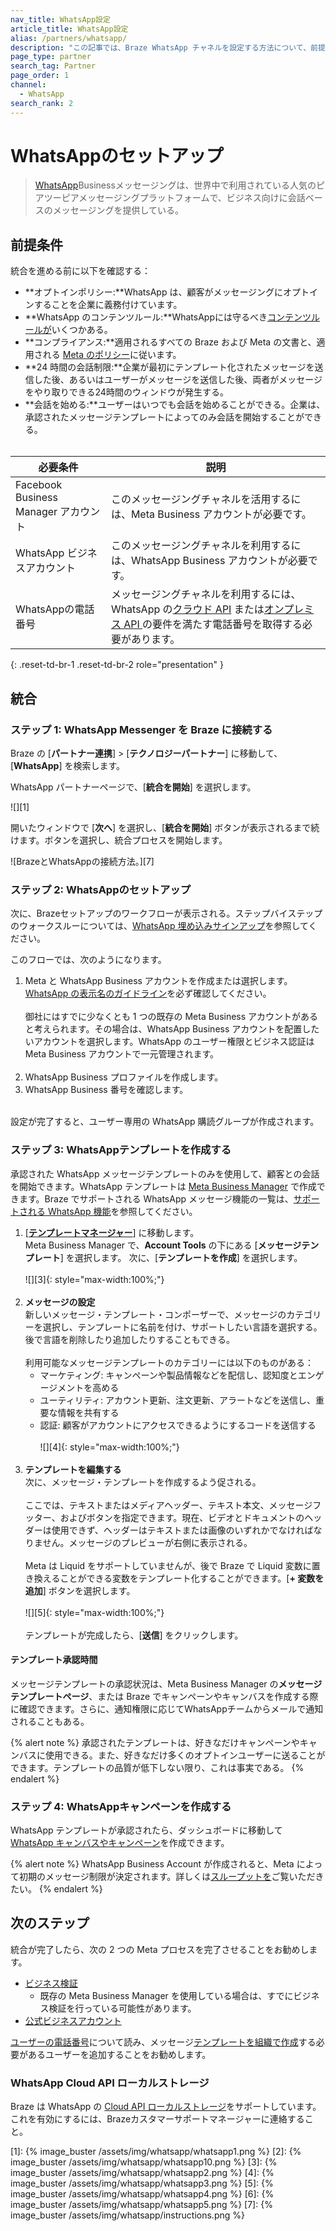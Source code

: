 ```yaml
---
nav_title: WhatsApp設定
article_title: WhatsApp設定
alias: /partners/whatsapp/
description: "この記事では、Braze WhatsApp チャネルを設定する方法について、前提条件や推奨される次のステップを含めて説明します。"
page_type: partner
search_tag: Partner
page_order: 1
channel:
  - WhatsApp
search_rank: 2
---
```


# WhatsAppのセットアップ

> [WhatsApp](https://www.whatsapp.com/)Businessメッセージングは、世界中で利用されている人気のピアツーピアメッセージングプラットフォームで、ビジネス向けに会話ベースのメッセージングを提供している。	

## 前提条件

統合を進める前に以下を確認する：

- **オプトインポリシー:**WhatsApp は、顧客がメッセージングにオプトインすることを企業に義務付けています。
- **WhatsApp のコンテンツルール:**WhatsAppには守るべき[コンテンツルールが](https://www.whatsapp.com/legal/commerce-policy?l=en)いくつかある。
- **コンプライアンス:**適用されるすべての Braze および Meta の文書と、適用される [Meta のポリシー](https://www.whatsapp.com/legal/?lang=en)に従います。
- **24 時間の会話制限:**企業が最初にテンプレート化されたメッセージを送信した後、あるいはユーザーがメッセージを送信した後、両者がメッセージをやり取りできる24時間のウィンドウが発生する。 
- **会話を始める:**ユーザーはいつでも会話を始めることができる。企業は、承認されたメッセージテンプレートによってのみ会話を開始することができる。
<br><br>

| 必要条件| 説明|
| ---| --- |
| Facebook Business Manager アカウント | このメッセージングチャネルを活用するには、Meta Business アカウントが必要です。 |
| WhatsApp ビジネスアカウント | このメッセージングチャネルを利用するには、WhatsApp Business アカウントが必要です。 |
| WhatsAppの電話番号 | メッセージングチャネルを利用するには、WhatsApp の[クラウド API](https://developers.facebook.com/docs/whatsapp/cloud-api/phone-numbers) または[オンプレミス API ](https://developers.facebook.com/docs/whatsapp/on-premises/phone-numbers)の要件を満たす電話番号を取得する必要があります。  | 
{: .reset-td-br-1 .reset-td-br-2 role="presentation" }

## 統合

### ステップ 1: WhatsApp Messenger を Braze に接続する

Braze の [**パートナー連携**] > [**テクノロジーパートナー**] に移動して、[**WhatsApp**] を検索します。

WhatsApp パートナーページで、[**統合を開始**] を選択します。

![][1]

開いたウィンドウで [**次へ**] を選択し、[**統合を開始**] ボタンが表示されるまで続けます。ボタンを選択し、統合プロセスを開始します。

![BrazeとWhatsAppの接続方法。][7]

### ステップ 2: WhatsAppのセットアップ

次に、Brazeセットアップのワークフローが表示される。ステップバイステップのウォークスルーについては、[WhatsApp 埋め込みサインアップ]({{site.baseurl}}/user_guide/message_building_by_channel/whatsapp/overview/embedded_signup/)を参照してください。 

このフローでは、次のようになります。
1. Meta と WhatsApp Business アカウントを作成または選択します。[WhatsApp の表示名のガイドライン](https://www.facebook.com/business/help/757569725593362)を必ず確認してください。<br><br>御社にはすでに少なくとも 1 つの既存の Meta Business アカウントがあると考えられます。その場合は、WhatsApp Business アカウントを配置したいアカウントを選択します。WhatsApp のユーザー権限とビジネス認証は Meta Business アカウントで一元管理されます。<br><br>
2. WhatsApp Business プロファイルを作成します。
3. WhatsApp Business 番号を確認します。<br><br>

設定が完了すると、ユーザー専用の WhatsApp 購読グループが作成されます。

### ステップ 3: WhatsAppテンプレートを作成する

承認された WhatsApp メッセージテンプレートのみを使用して、顧客との会話を開始できます。WhatsApp テンプレートは [Meta Business Manager](https://www.facebook.com/business/help/2055875911147364?id=2129163877102343) で作成できます。Braze でサポートされる WhatsApp メッセージ機能の一覧は、[サポートされる WhatsApp 機能]({{site.baseurl}}/user_guide/message_building_by_channel/whatsapp/whatsapp_campaign/create#supported-whatsapp-features)を参照してください。

1. [**[テンプレートマネージャー](https://business.facebook.com/wa/manage/message-templates)**] に移動します。<br>
Meta Business Manager で、**Account Tools** の下にある [**メッセージテンプレート**] を選択します。
次に、[**テンプレートを作成**] を選択します。<br><br>![][3]{: style="max-width:100%;"}<br><br>
2. **メッセージの設定**<br>
新しいメッセージ・テンプレート・コンポーザーで、メッセージのカテゴリーを選択し、テンプレートに名前を付け、サポートしたい言語を選択する。後で言語を削除したり追加したりすることもできる。<br><br> 
	利用可能なメッセージテンプレートのカテゴリーには以下のものがある：
	- マーケティング: キャンペーンや製品情報などを配信し、認知度とエンゲージメントを高める
	- ユーティリティ: アカウント更新、注文更新、アラートなどを送信し、重要な情報を共有する
	- 認証: 顧客がアカウントにアクセスできるようにするコードを送信する<br><br> 
	![][4]{: style="max-width:100%;"}<br><br>
3. **テンプレートを編集する**<br>
次に、メッセージ・テンプレートを作成するよう促される。<br><br>ここでは、テキストまたはメディアヘッダー、テキスト本文、メッセージフッター、およびボタンを指定できます。現在、ビデオとドキュメントのヘッダーは使用できず、ヘッダーはテキストまたは画像のいずれかでなければなりません。メッセージのプレビューが右側に表示される。<br><br>Meta は Liquid をサポートしていませんが、後で Braze で Liquid 変数に置き換えることができる変数をテンプレート化することができます。[**\+ 変数を追加**] ボタンを選択します。<br><br>![][5]{: style="max-width:100%;"}<br><br>テンプレートが完成したら、[**送信**] をクリックします。 

#### テンプレート承認時間

メッセージテンプレートの承認状況は、Meta Business Manager の**メッセージテンプレートページ**、または Braze でキャンペーンやキャンバスを作成する際に確認できます。さらに、通知権限に応じてWhatsAppチームからメールで通知されることもある。 

{% alert note %}
承認されたテンプレートは、好きなだけキャンペーンやキャンバスに使用できる。また、好きなだけ多くのオプトインユーザーに送ることができます。テンプレートの品質が低下しない限り、これは事実である。
{% endalert %}

### ステップ 4: WhatsAppキャンペーンを作成する

WhatsApp テンプレートが承認されたら、ダッシュボードに移動して [WhatsApp キャンバスやキャンペーン]({{site.baseurl}}/user_guide/message_building_by_channel/whatsapp/whatsapp_campaign/create/)を作成できます。 

{% alert note %}
WhatsApp Business Account が作成されると、Meta によって初期のメッセージ制限が決定されます。詳しくは[スループットを]({{site.baseurl}}/user_guide/message_building_by_channel/sms/phone_numbers/10dlc/#throughput)ご覧いただきたい。
{% endalert %}

## 次のステップ

統合が完了したら、次の 2 つの Meta プロセスを完了させることをお勧めします。
- [ビジネス検証](https://www.facebook.com/business/help/2058515294227817?id=180505742745347)
	- 既存の Meta Business Manager を使用している場合は、すでにビジネス検証を行っている可能性があります。 
- [公式ビジネスアカウント](https://www.facebook.com/business/help/604726921052590?ref=search_new_0)

[ユーザーの電話番号]({{site.baseurl}}/user_guide/message_building_by_channel/whatsapp/user_phone_numbers/)について読み、メッセージ[テンプレートを組織で作成](https://www.facebook.com/business/help/2169003770027706?id=2190812977867143)する必要があるユーザーを追加することをお勧めします。

### WhatsApp Cloud API ローカルストレージ

Braze は WhatsApp の [Cloud API ローカルストレージ](https://developers.facebook.com/docs/whatsapp/cloud-api/overview/local-storage?content_id=ka6F9gESPqhQpm5)をサポートしています。これを有効にするには、Brazeカスタマーサポートマネージャーに連絡すること。

[1]: {% image_buster /assets/img/whatsapp/whatsapp1.png %}
[2]: {% image_buster /assets/img/whatsapp/whatsapp10.png %}
[3]: {% image_buster /assets/img/whatsapp/whatsapp2.png %}
[4]: {% image_buster /assets/img/whatsapp/whatsapp3.png %}
[5]: {% image_buster /assets/img/whatsapp/whatsapp4.png %}
[6]: {% image_buster /assets/img/whatsapp/whatsapp5.png %}
[7]: {% image_buster /assets/img/whatsapp/instructions.png %} 
